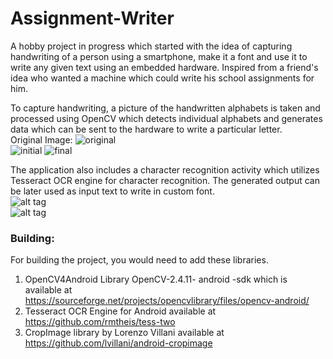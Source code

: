 # Assignment-Writer
A hobby project in progress which started with the idea of capturing handwriting of a person using a smartphone, make it a font and use it to write any given text using an embedded hardware. Inspired from a friend's idea who wanted a machine which could write his school assignments for him.  

To capture handwriting, a picture of the handwritten alphabets is taken and processed using OpenCV which detects individual alphabets and generates data which can be sent to the hardware to write a particular letter.  
Original Image:
![original](../master/images/alphabets2.jpg?raw=true)  
![initial](../master/images/initial.png?raw=true) ![final](../master/images/final.png?raw=true)  

The application also includes a character recognition activity which utilizes Tesseract OCR engine for character recognition. The generated output can be later used as input text to write in custom font.  
![alt tag](../master/images/ocr1.png?raw=true)  
![alt tag](../master/images/ocr2.png?raw=true)  

### Building: 
For building the project, you would need to add these libraries.  
1) OpenCV4Android Library OpenCV-2.4.11- android -sdk which is available at  
https://sourceforge.net/projects/opencvlibrary/files/opencv-android/  
2) Tesseract OCR Engine for Android available at  
https://github.com/rmtheis/tess-two  
3) CropImage library by Lorenzo Villani available at  
https://github.com/lvillani/android-cropimage   

